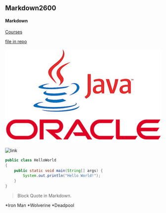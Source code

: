 ## Markdown2600

#### Markdown

[Courses](https://courses.missouri.edu/)

[file in repo](/file1.md)

![Image](java.jpg)

![link](https://pluralsight.imgix.net/paths/path-icons/csharp-e7b8fcd4ce.png)

```java
public class HelloWorld
{
	public static void main(String[] args) {
		System.out.println("Hello World!");
	}
}
```

>Block Quote in Markdown.

*Iron Man
*Wolverine
*Deadpool
